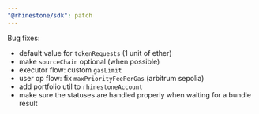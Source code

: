 ```yaml
---
"@rhinestone/sdk": patch
---
```


Bug fixes:

- default value for `tokenRequests` (1 unit of ether)
- make `sourceChain` optional (when possible)
- executor flow: custom `gasLimit`
- user op flow: fix `maxPriorityFeePerGas` (arbitrum sepolia)
- add portfolio util to `rhinestoneAccount`
- make sure the statuses are handled properly when waiting for a bundle result

